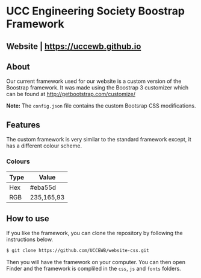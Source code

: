 # UCC Engineering Society Boostrap Framework
## Website | https://uccewb.github.io
## About
Our current framework used for our website is a custom version of the Boostrap framework.  It was made using the Boostrap 3 customizer which can be found at http://getbootstrap.com/customize/

__Note:__ The `config.json` file contains the custom Bootsrap CSS modifications.

## Features
The custom framework is very similar to the standard framework except, it has a different colour scheme.

### Colours
Type | Value
--- | ---
Hex | #eba55d
RGB | 235,165,93

## How to use
If you like the framework, you can clone the repository by following the instructions below.
```bash
$ git clone https://github.com/UCCEWB/website-css.git
```
Then you will have the framework on your computer.  You can then open Finder and the framework is compliled in the `css`, `js` and `fonts` folders.
